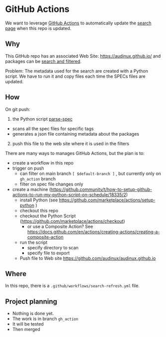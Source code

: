 # GitHub Actions

We want to leverage [GitHub Actions](https://docs.github.com/en/actions) to automatically update the [search page](https://audinux.github.io/packages/index.html) when this repo is updated.


## Why

This GitHub repo has an associated Web Site: https://audinux.github.io/ 
and packages can be [search and filtered](https://audinux.github.io/packages/index.html).

Problem: The metadata used for the search are created with a Python script. We have to run it and copy files each time the SPECs files are updated.


## How

On git push:
1. the Python script [parse-spec](https://github.com/audinux/parse-spec) 
  - scans all the spec files for specific tags 
  - generates a json file containing metadata about the packages
2. push this file to the web site where it is used in the filters


There are many ways to manages GitHub Actions, but the plan is to:
- create a workflow in this repo
- trigger on push
  - can filter on main branch `[ $default-branch ]` , but currently only on `gh_action` branch
  - filter on spec file changes only
- create a machine (https://github.community/t/how-to-setup-github-actions-to-run-my-python-script-on-schedule/18335/2)
  - install Python (see https://github.com/marketplace/actions/setup-python )
  - checkout this repo
  - checkout the Python Script (https://github.com/marketplace/actions/checkout)
    - or use a Composite Action?  See https://docs.github.com/en/actions/creating-actions/creating-a-composite-action
  - run the script
    - specify directory to scan
    - specify file to export
  - Push file to Web site https://github.com/audinux/audinux.github.io


## Where

In this repo, there is a `.github/workflows/search-refresh.yml` file.


## Project planning

- Nothing is done yet. 
- The work is in branch `gh_action`
- It will be tested
- Then merged